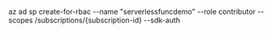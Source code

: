


az ad sp create-for-rbac --name "serverlessfuncdemo" --role contributor --scopes /subscriptions/{subscription-id} --sdk-auth
